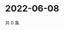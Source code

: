 # 2022-06-08

共 0 条

<!-- BEGIN WEIBO -->
<!-- 最后更新时间 Wed Jun 08 2022 17:15:08 GMT+0800 (China Standard Time) -->

<!-- END WEIBO -->
